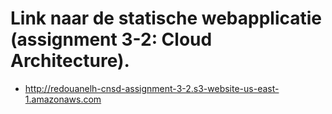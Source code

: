 # Link naar de statische webapplicatie (assignment 3-2: Cloud Architecture).
- http://redouanelh-cnsd-assignment-3-2.s3-website-us-east-1.amazonaws.com